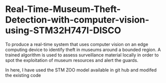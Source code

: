 # Real-Time-Museum-Theft-Detection-with-computer-vision-using-STM32H747I-DISCO
To produce a real-time system that uses computer vision on an edge computing device to identify theft in museums around a bounded region. A trained algorithm is used to assess surveillance material locally in order to spot the exploitation of museum resources and alert the guards.

In here, I have used the STM ZOO model available in git hub and modifed the existing code
